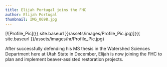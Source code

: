 ```yaml
---
title: Elijah Portugal joins the FHC
author: Elijah Portugal
thumbnail: IMG_0698.jpg
---
```


[![Profile_Pic]({{ site.baseurl }}/assets/images/Profile_Pic.jpg)]({{ site.baseurl }}/assets/images/hr/Profile_Pic.jpg)

After successfully defending his MS thesis in the Watershed Sciences Department here at Utah State in December, Elijah is now joining the FHC to plan and implement beaver-assisted restoration projects. 